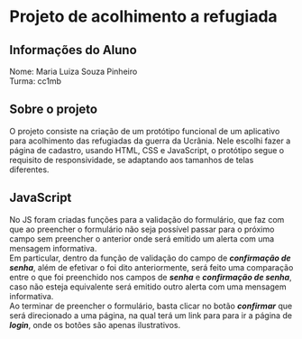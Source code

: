 # Projeto de acolhimento a refugiada
## Informações do Aluno
Nome: Maria Luiza Souza Pinheiro  
Turma: cc1mb
## Sobre o projeto 
O projeto consiste na criação de um protótipo funcional de um aplicativo para acolhimento das refugiadas da guerra da Ucrânia. Nele escolhi fazer a página de cadastro, usando HTML, CSS e JavaScript, o protótipo segue o requisito de responsividade, se adaptando aos tamanhos de telas diferentes. 
## JavaScript 
No JS foram criadas funções para a validação do formulário, que faz com que ao preencher o formulário não seja possível passar para o próximo campo sem preencher o anterior onde será emitido um alerta com uma mensagem informativa.  
Em particular, dentro da função de validação do campo de ***confirmação de senha***, além de efetivar o foi dito anteriormente, será feito uma comparação entre o que foi preenchido nos campos de ***senha*** e ***confirmação de senha***, caso não esteja equivalente será emitido outro alerta com uma mensagem informativa.  
Ao terminar de preencher o formulário, basta clicar no botão ***confirmar*** que será direcionado a uma página, na qual terá um link para para ir a página de ***login***, onde os botões são apenas ilustrativos. 
